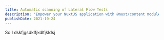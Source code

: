```yaml
---
title: Automatic scanning of Lateral Flow Tests
description: "Empower your NuxtJS application with @nuxt/content module: write in a content/ directory and fetch your Markdown, JSON, YAML and CSV files through a MongoDB like API, acting as a Git-based Headless CMS."
publishDate: 2021-10-24
---
```


So I dskfjgsdklfjkdlfjkldsj